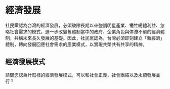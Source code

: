 # 經濟發展

社民黨認為台灣的經濟發展，必須破除長期以來強調明星產業、犧牲總體利益、忽略社會需求的模式，進一步改變舊體制當中的政府、企業角色與停滯不前的經濟體制，共構未來長久發展的基礎。因此，社民黨認為，台灣必須即刻建立「新經濟」體制，轉向發展回應社會需求的產業模式，以實現共榮共有共享的精神。

## 經濟發展模式

請問您認為什麼樣的經濟發展模式，可以和社會正義、社會團結以及永續發展並行？
